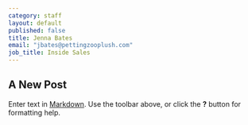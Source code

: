 ```yaml
---
category: staff
layout: default
published: false
title: Jenna Bates
email: "jbates@pettingzooplush.com"
job_title: Inside Sales
---
```


## A New Post

Enter text in [Markdown](http://daringfireball.net/projects/markdown/). Use the toolbar above, or click the **?** button for formatting help.
